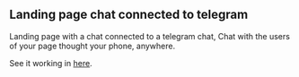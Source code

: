 ## Landing page chat connected to telegram

Landing page with a chat connected to a telegram chat,
Chat with the users of your page thought your phone, anywhere. 

See it working in [here](http://quiet-stream-48831.herokuapp.com/).